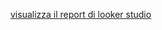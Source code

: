 [visualizza il report di looker studio](https://lookerstudio.google.com/reporting/94578331-bb56-4bb5-a08f-a921cb3f761b)
